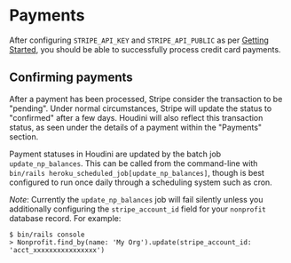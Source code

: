 # Payments

After configuring `STRIPE_API_KEY` and `STRIPE_API_PUBLIC` as per [Getting
Started](getting_started.md), you should be able to successfully process credit
card payments.

## Confirming payments

After a payment has been processed, Stripe consider the transaction to be
"pending". Under normal circumstances, Stripe will update the status to
"confirmed" after a few days. Houdini will also reflect this transaction status,
as seen under the details of a payment within the "Payments" section.

Payment statuses in Houdini are updated by the batch job
`update_np_balances`. This can be called from the command-line with `bin/rails
heroku_scheduled_job[update_np_balances]`, though is best configured to run once
daily through a scheduling system such as cron.

*Note*: Currently the `update_np_balances` job will fail silently unless you
additionally configuring the `stripe_account_id` field for your `nonprofit`
database record. For example:

    $ bin/rails console
    > Nonprofit.find_by(name: 'My Org').update(stripe_account_id: 'acct_xxxxxxxxxxxxxxxx')
